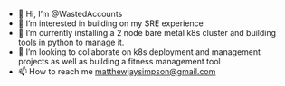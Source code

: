 - 👋 Hi, I’m @WastedAccounts
- 👀 I’m interested in building on my SRE experience 
- 🌱 I’m currently installing a 2 node bare metal k8s cluster and building tools in python to manage it.
- 💞️ I’m looking to collaborate on k8s deployment and management projects as well as building a fitness management tool
- 📫 How to reach me matthewjaysimpson@gmail.com 

<!---
WastedAccounts/WastedAccounts is a ✨ special ✨ repository because its `README.md` (this file) appears on your GitHub profile.
You can click the Preview link to take a look at your changes.
--->
